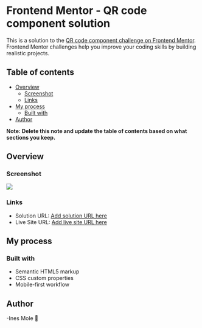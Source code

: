 # Frontend Mentor - QR code component solution

This is a solution to the [QR code component challenge on Frontend Mentor](https://www.frontendmentor.io/challenges/qr-code-component-iux_sIO_H). Frontend Mentor challenges help you improve your coding skills by building realistic projects. 

## Table of contents

- [Overview](#overview)
  - [Screenshot](#screenshot)
  - [Links](#links)
- [My process](#my-process)
  - [Built with](#built-with)
- [Author](#author)

**Note: Delete this note and update the table of contents based on what sections you keep.**

## Overview

### Screenshot

![](./screenshot.png)

### Links

- Solution URL: [Add solution URL here](https://github.com/imolep94/Frontend-Mentor-QR-Code)
- Live Site URL: [Add live site URL here](inesita-2.netlify.app)

## My process

### Built with

- Semantic HTML5 markup
- CSS custom properties
- Mobile-first workflow

## Author

-Ines Mole 🍍
